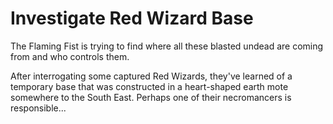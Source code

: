 # Investigate Red Wizard Base
The Flaming Fist is trying to find where all these blasted undead are coming from and who controls them. 

After interrogating some captured Red Wizards, they've learned of a temporary base that was constructed in a heart-shaped earth mote somewhere to the South East. Perhaps one of their necromancers is responsible...